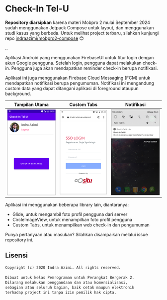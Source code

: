 # Check-In Tel-U

**Repository diarsipkan** karena materi Mobpro 2 mulai September 2024 sudah menggunakan Jetpack Compose untuk layout, dan menggunakan studi kasus yang berbeda. Untuk melihat project terbaru, silahkan kunjungi repo [indraazimi/mobpro2-compose](https://github.com/indraazimi/mobpro2-compose) 😊

..

Aplikasi Android yang menggunakan FirebaseUI untuk fitur login dengan akun Google pengguna. Setelah login, pengguna dapat melakukan check-in. Pengguna juga akan mendapatkan reminder check-in berupa notifikasi.

Aplikasi ini juga menggunakan Firebase Cloud Messaging (FCM) untuk mendapatkan notifikasi berupa pengumuman. Notifikasi ini mengandung custom data yang dapat ditangani aplikasi di foreground ataupun background.

Tampilan Utama                               | Custom Tabs                                   | Notifikasi
---------------------------------------------|-----------------------------------------------|--------------------------------------------------
<img src="screenshots/utama.png" width="200">|<img src="screenshots/checkin.png" width="200">|<img src="screenshots/notifikasi.png" width="200">

Aplikasi ini menggunakan beberapa library lain, diantaranya:
- Glide, untuk mengambil foto profil pengguna dari server
- CircleImageView, untuk menampilkan foto profil pengguna
- Custom Tabs, untuk menampilkan web check-in dan pengumuman

Punya pertanyaan atau masukan? Silahkan disampaikan melalui issue repository ini.

## Lisensi

    Copyright (c) 2020 Indra Azimi. All rights reserved.

    Dibuat untuk kelas Pemrograman untuk Perangkat Bergerak 2.
    Dilarang melakukan penggandaan dan atau komersialisasi,
    sebagian atau seluruh bagian, baik cetak maupun elektronik
    terhadap project ini tanpa izin pemilik hak cipta.
